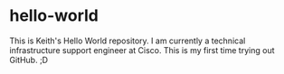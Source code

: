 # hello-world
This is Keith's Hello World repository. I am currently a technical infrastructure support engineer at Cisco. This is my first time trying out GitHub. ;D
